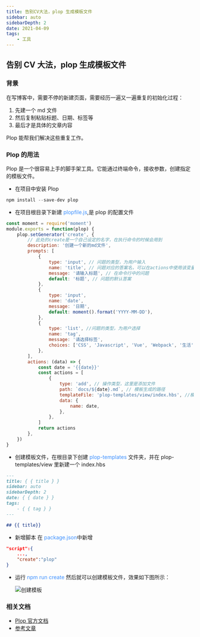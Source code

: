 ```yaml
---
title: 告别CV大法，plop 生成模板文件
sidebar: auto
sidebarDepth: 2
date: 2021-04-09
tags:
    - 工具
---
```


## 告别 CV 大法，plop 生成模板文件

### 背景

在写博客中，需要不停的新建页面，需要经历一遍又一遍重复的初始化过程：

1. 先建一个 md 文件
2. 然后复制粘贴标题、日期、标签等
3. 最后才是具体的文章内容

Plop 能帮我们解决这些重复工作。

### Plop 的用法

Plop 是一个很容易上手的脚手架工具。它能通过终端命令，接收参数，创建指定的模板文件。

-   在项目中安装 Plop

```js
npm install --save-dev plop
```

-   在项目根目录下新建 <font color=#3d90ff>plopfile.js</font>,是 plop 的配置文件

```js
const moment = require('moment')
module.exports = function(plop) {
    plop.setGenerator('create', {
        // 此处的create是一个自己设定的名字，在执行命令的时候会用到
        description: '创建一个新的md文件',
        prompts: [
            {
                type: 'input', // 问题的类型，为用户输入
                name: 'title', // 问题对应的答案名，可以在actions中使用该变量
                message: '请输入标题', // 在命令行中的问题
                default: '标题', // 问题的默认答案
            },
            {
                type: 'input',
                name: 'date',
                message: '日期',
                default: moment().format('YYYY-MM-DD'),
            },
            {
                type: 'list', //问题的类型，为用户选择
                name: 'tag',
                message: '请选择标签',
                choices: ['CSS', 'Javascript', 'Vue', 'Webpack', '生活', '工具'], // 用户选择的可选择项
            },
        ],
        actions: (data) => {
            const date = '{{date}}'
            const actions = [
                {
                    type: 'add', // 操作类型，这里是添加文件
                    path: `docs/${date}.md`, // 模板生成的路径
                    templateFile: 'plop-templates/view/index.hbs', //模板文件的路径
                    data: {
                        name: date,
                    },
                },
            ]
            return actions
        },
    })
}
```

-   创建模板文件，在根目录下创建 <font color=#3d90ff>plop-templates</font> 文件夹，并在 plop-templates/view 里新建一个 index.hbs

```md
---
title: { { title } }
sidebar: auto
sidebarDepth: 2
date: { { date } }
tags:
    - { { tag } }
---

## {{ title}}
```

-   新增脚本
    在 <font color=#3d90ff>package.json</font>中新增

```json
"script":{
    ...,
    "create":"plop"
}
```

-   运行 <font color=#3d90ff>npm run create</font>
    然后就可以创建模板文件，效果如下图所示：

    ![创建模板](https://ftp.bmp.ovh/imgs/2021/04/9aa7a664cd0d5f06.gif)

### 相关文档

-   [Plop 官方文档](https://plopjs.com/)
-   [参考文章](https://www.zoo.team/article/dynamic-template-generation)
